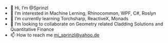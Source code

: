 - 👋 Hi, I’m @Sprinzl
- 👀 I’m interested in Machine Lerning, Rhinocommon, WPF, C#, Roslyn 
- 🌱 I’m currently learning Torchsharp, ReactiveX, Monads
- 💞️ I’m looking to collaborate on Geometry related Cladding Solutions and Quantitative Finance
- 📫 How to reach me mi_sprinzl@yahoo.de

<!---
Sprinzl/Sprinzl is a ✨ special ✨ repository because its `README.md` (this file) appears on your GitHub profile.
You can click the Preview link to take a look at your changes.
--->
